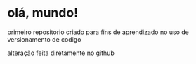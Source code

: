 # olá, mundo!
 primeiro repositorio
 criado para fins de aprendizado no uso de versionamento de codigo
 
alteração feita diretamente no github
